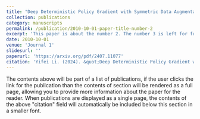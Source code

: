 ```yaml
---
title: "Deep Deterministic Policy Gradient with Symmetric Data Augmentation for Aircraft Lateral Control"
collection: publications
category: manuscripts
permalink: /publication/2010-10-01-paper-title-number-2
excerpt: 'This paper is about the number 2. The number 3 is left for future work.'
date: 2010-10-01
venue: 'Journal 1'
slidesurl: ''
paperurl: 'https://arxiv.org/pdf/2407.11077'
citation: 'Yifei Li. (2024). &quot;Deep Deterministic Policy Gradient with Symmetric Data Augmentation for Aircraft Lateral Control.&quot; <i>arxiv</i>.'
---
```


The contents above will be part of a list of publications, if the user clicks the link for the publication than the contents of section will be rendered as a full page, allowing you to provide more information about the paper for the reader. When publications are displayed as a single page, the contents of the above "citation" field will automatically be included below this section in a smaller font.
